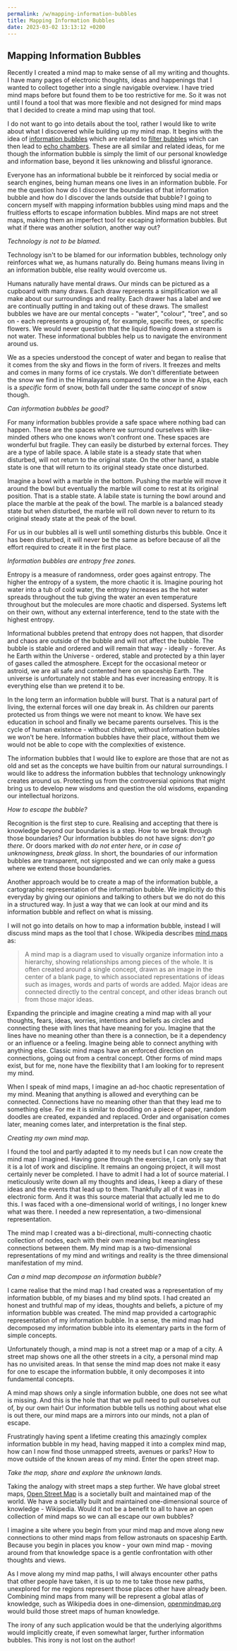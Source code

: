 ```yaml
---
permalink: /w/mapping-information-bubbles
title: Mapping Information Bubbles
date: 2023-03-02 13:13:12 +0200
---
```


## Mapping Information Bubbles

Recently I created a mind map to make sense of all my writing and thoughts. I have many pages of electronic thoughts, ideas and happenings that I wanted to collect together into a single navigable overview. I have tried mind maps before but found them to be too restrictive for me. So it was not until I found a tool that was more flexible and not designed for mind maps that I decided to create a mind map using that tool.

I do not want to go into details about the tool, rather I would like to write about what I discovered while building up my mind map. It begins with the idea of  [information bubbles](https://matthewrenze.com/articles/what-are-information-bubbles/) which are related to [filter bubbles](https://en.wikipedia.org/wiki/Filter_bubble) which can then lead to [echo chambers](https://en.wikipedia.org/wiki/Echo_chamber_(media)). These are all similar and related ideas, for me though the information bubble is simply the limit of our personal knowledge and information base, beyond it lies unknowing and blissful ignorance.

Everyone has an informational bubble be it reinforced by social media or search engines, being human means one lives in an information bubble. For me the question how do I discover the boundaries of that information bubble and how do I discover the lands outside that bubble? I going to concern myself with mapping information bubbles using mind maps and the fruitless efforts to escape information bubbles. Mind maps are not street maps, making them an imperfect tool for escaping information bubbles. But what if there was another solution, another way out?

*Technology is not to be blamed.*

Technology isn't to be blamed for our information bubbles, technology only reinforces what we, as humans naturally do. Being humans means living in an information bubble, else reality would overcome us.

Humans naturally have mental draws. Our minds can be pictured as a cupboard with many draws. Each draw represents a simplification we all make about our surroundings and reality. Each drawer has a label and we are continually putting in and taking out of these draws. The smallest bubbles we have are our mental concepts - "water", "colour", "tree", and so on - each represents a grouping of, for example, specific trees, or specific flowers. We would never question that the liquid flowing down a stream is not water. These informational bubbles help us to navigate the environment around us. 

We as a species understood the concept of water and began to realise that it comes from the sky and flows in the form of rivers. It freezes and melts and comes in many forms of ice crystals. We don't differentiate between the snow we find in the Himalayans compared to the snow in the Alps, each is a *specific* form of snow, both fall under the same *concept* of snow though.

*Can information bubbles be good?*

For many information bubbles provide a safe space where nothing bad can happen. These are the spaces where we surround ourselves with like-minded others who one knows won't confront one. These spaces are wonderful but fragile. They can easily be disturbed by external forces. They are a type of labile space. A labile state is a steady state that when disturbed, will not return to the original state. On the other hand, a stable state is one that will return to its original steady state once disturbed.

Imagine a bowl with a marble in the bottom. Pushing the marble will move it around the bowl but eventually the marble will come to rest at its original position. That is a stable state. A labile state is turning the bowl around and place the marble at the peak of the bowl. The marble is a balanced steady state but when disturbed, the marble will roll down never to return to its original steady state at the peak of the bowl.

For us in our bubbles all is well until something disturbs this bubble. Once it has been disturbed, it will never be the same as before because of all the effort required to create it in the first place. 

*Information bubbles are entropy free zones.*

Entropy is a measure of randomness, order goes against entropy. The higher the entropy of a system, the more chaotic it is. Imagine pouring hot water into a tub of cold water, the entropy increases as the hot water spreads throughout the tub giving the water an even temperature throughout but the molecules are more chaotic and dispersed. Systems left on their own, without any external interference, tend to the state with the highest entropy.

Informational bubbles pretend that entropy does not happen, that disorder and chaos are outside of the bubble and will not affect the bubble. The bubble is stable and ordered and will remain that way - ideally - forever. As he Earth within the Universe - ordered, stable and protected by a thin layer of gases called the atmosphere. Except for the occasional meteor or astroid, we are all safe and contented here on spaceship Earth. The universe is unfortunately not stable and has ever increasing entropy. It is everything else than we pretend it to be. 

In the long term an information bubble will burst. That is a natural part of living, the external forces will one day break in. As children our parents protected us from things we were not meant to know. We have sex education in school and finally we became parents ourselves. This is the cycle of human existence - without children, without information bubbles we won't be here. Information bubbles have their place, without them we would not be able to cope with the complexities of existence.

The information bubbles that I would like to explore are those that are not as old and set as the concepts we have builtin from our natural surroundings. I would like to address the information bubbles that technology unknowingly creates around us. Protecting us from the controversial opinions that might bring us to develop new wisdoms and question the old wisdoms, expanding our intellectual horizons. 

*How to escape the bubble?*

Recognition is the first step to cure. Realising and accepting that there is knowledge beyond our boundaries is a step. How to we break through those boundaries? Our information bubbles do not have signs: *don't go there*. Or doors marked with *do not enter here*, or *in case of unknowingness, break glass*. In short, the boundaries of our information bubbles are transparent, not signposted and we can only make a guess where we extend those boundaries.

Another approach would be to create a map of the information bubble, a cartographic representation of the information bubble. We implicitly do this everyday by giving our opinions and talking to others but we do not do this in a structured way. In just a way that we can look at our mind and its information bubble and reflect on what is missing. 

I will not go into details on how to map a information bubble, instead I will discuss mind maps as the tool that I chose. Wikipedia describes [mind maps](https://en.wikipedia.org/wiki/Mind_map) as:

> A mind map is a diagram used to visually organize information into a hierarchy, showing relationships among pieces of the whole. It is often created around a single concept, drawn as an image in the center of a blank page, to which associated representations of ideas such as images, words and parts of words are added. Major ideas are connected directly to the central concept, and other ideas branch out from those major ideas.

Expanding the principle and imagine creating a mind map with all your thoughts, fears, ideas, worries, intentions and beliefs as circles and connecting these with lines that have meaning for you. Imagine that the lines have no meaning other than there is a connection, be it a dependency or an influence or a feeling. Imagine being able to connect anything with anything else. Classic mind maps have an enforced direction on connections, going out from a central concept. Other forms of mind maps exist, but for me, none have the flexibility that I am looking for to represent my mind.

When I speak of mind maps, I imagine an ad-hoc chaotic representation of my mind. Meaning that anything is allowed and everything can be connected. Connections have no meaning other than that they lead me to something else. For me it is similar to doodling on a piece of paper, random doodles are created, expanded and replaced. Order and organisation comes later, meaning comes later, and interpretation is the final step.

*Creating my own mind map.*

I found the tool and partly adapted it to my needs but I can now create the mind map I imagined. Having gone through the exercise, I can only say that it is a lot of work and discipline. It remains an ongoing project, it will most certainly never be completed. I have to admit I had a lot of source material. I meticulously write down all my thoughts and ideas, I keep a diary of these ideas and the events that lead up to them. Thankfully all of it was in electronic form. And it was this source material that actually led me to do this. I was faced with a one-dimensional world of writings, I no longer knew what was there. I needed a new representation, a two-dimensional representation. 

The mind map I created was a bi-directional, multi-connecting chaotic collection of nodes, each with their own meaning but meaningless connections between them. My mind map is a two-dimensional representations of my mind and writings and reality is the three dimensional manifestation of my mind.

*Can a mind map decompose an information bubble?*

I came realise that the mind map I had created was a representation of my information bubble, of my biases and my blind spots. I had created an honest and truthful map of my ideas, thoughts and beliefs, a picture of my information bubble was created. The mind map provided a cartographic representation of my information bubble. In a sense, the mind map had decomposed my information bubble into its elementary parts in the form of simple concepts.

Unfortunately though, a mind map is not a street map or a map of a city. A street map shows one all the other streets in a city, a personal mind map has no unvisited areas. In that sense the mind map does not make it easy for one to escape the information bubble, it only decomposes it into fundamental concepts.

A mind map shows only a single information bubble, one does not see what is missing. And this is the hole that that we pull need to pull ourselves out of, by our own hair! Our information bubble tells us nothing about what else is out there, our mind maps are a mirrors into our minds, not a plan of escape.

Frustratingly having spent a lifetime creating this amazingly complex information bubble in my head, having mapped it into a complex mind map, how can I now find those unmapped streets, avenues or parks? How to move outside of the known areas of my mind. Enter the open street map.

*Take the map, share and explore the unknown lands.*

Taking the analogy with street maps a step further. We have global street maps, [Open Street Map](https://www.openstreetmap.org/#map=7/51.330/10.453) is a societally built and maintained map of the world. We have a societally built and maintained one-dimensional source of knowledge - Wikipedia. Would it not be a benefit to all to have an open collection of mind maps so we can all escape our own bubbles?

I imagine a site where you begin from your mind map and move along new connections to other mind maps from fellow astronauts on spaceship Earth. Because you begin in places you know - your own mind map - moving around from that knowledge space is a gentle confrontation with other thoughts and views.

As I move along my mind map paths, I will always encounter other paths that other people have taken, it is up to me to take those new paths, unexplored for me regions represent those places other have already been. Combining mind maps from many will be represent a global atlas of knowledge, such as Wikipedia does in one-dimension, [openmindmap.org](https://openmindmap.org) would build those street maps of human knowledge.

The irony of any such application would be that the underlying algorithms would implicitly create, if even somewhat larger, further information bubbles. This irony is not lost on the author!


